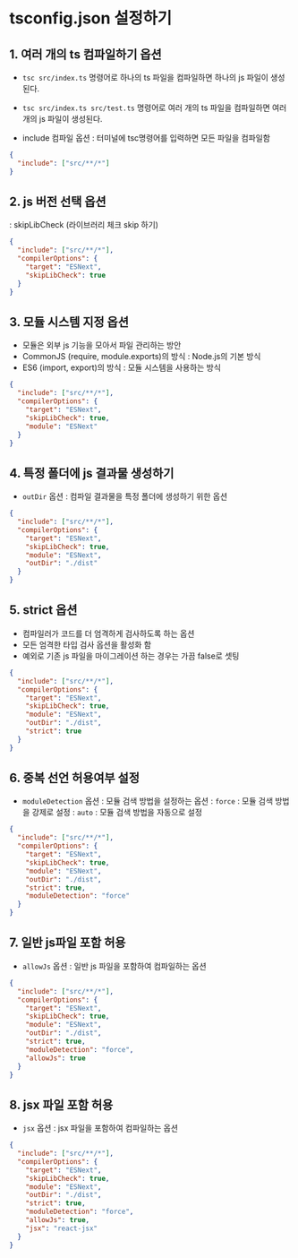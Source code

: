 # tsconfig.json 설정하기

## 1. 여러 개의 ts 컴파일하기 옵션

- `tsc src/index.ts` 명령어로 하나의 ts 파일을 컴파일하면 하나의 js 파일이 생성된다.
- `tsc src/index.ts src/test.ts` 명령어로 여러 개의 ts 파일을 컴파일하면 여러 개의 js 파일이 생성된다.

- include 컴파일 옵션
  : 터미널에 tsc명령어를 입력하면 모든 파일을 컴파일함

```json
{
  "include": ["src/**/*"]
}
```

## 2. js 버전 선택 옵션

: skipLibCheck (라이브러리 체크 skip 하기)

```json
{
  "include": ["src/**/*"],
  "compilerOptions": {
    "target": "ESNext",
    "skipLibCheck": true
  }
}
```

## 3. 모듈 시스템 지정 옵션

- 모듈은 외부 js 기능을 모아서 파일 관리하는 방안
- CommonJS (require, module.exports)의 방식
  : Node.js의 기본 방식
- ES6 (import, export)의 방식
  : 모듈 시스템을 사용하는 방식

```json
{
  "include": ["src/**/*"],
  "compilerOptions": {
    "target": "ESNext",
    "skipLibCheck": true,
    "module": "ESNext"
  }
}
```

## 4. 특정 폴더에 js 결과물 생성하기

- `outDir` 옵션
  : 컴파일 결과물을 특정 폴더에 생성하기 위한 옵션

```json
{
  "include": ["src/**/*"],
  "compilerOptions": {
    "target": "ESNext",
    "skipLibCheck": true,
    "module": "ESNext",
    "outDir": "./dist"
  }
}
```

## 5. strict 옵션

- 컴파일러가 코드를 더 엄격하게 검사하도록 하는 옵션
- 모든 엄격한 타입 검사 옵션을 활성화 함
- 예외로 기존 js 파일을 마이그레이션 하는 경우는 가끔 false로 셋팅

```json
{
  "include": ["src/**/*"],
  "compilerOptions": {
    "target": "ESNext",
    "skipLibCheck": true,
    "module": "ESNext",
    "outDir": "./dist",
    "strict": true
  }
}
```

## 6. 중복 선언 허용여부 설정

- `moduleDetection` 옵션
  : 모듈 검색 방법을 설정하는 옵션
  : `force` : 모듈 검색 방법을 강제로 설정
  : `auto` : 모듈 검색 방법을 자동으로 설정

```json
{
  "include": ["src/**/*"],
  "compilerOptions": {
    "target": "ESNext",
    "skipLibCheck": true,
    "module": "ESNext",
    "outDir": "./dist",
    "strict": true,
    "moduleDetection": "force"
  }
}
```

## 7. 일반 js파일 포함 허용

- `allowJs` 옵션
  : 일반 js 파일을 포함하여 컴파일하는 옵션

```json
{
  "include": ["src/**/*"],
  "compilerOptions": {
    "target": "ESNext",
    "skipLibCheck": true,
    "module": "ESNext",
    "outDir": "./dist",
    "strict": true,
    "moduleDetection": "force",
    "allowJs": true
  }
}
```

## 8. jsx 파일 포함 허용

- `jsx` 옵션
  : jsx 파일을 포함하여 컴파일하는 옵션

```json
{
  "include": ["src/**/*"],
  "compilerOptions": {
    "target": "ESNext",
    "skipLibCheck": true,
    "module": "ESNext",
    "outDir": "./dist",
    "strict": true,
    "moduleDetection": "force",
    "allowJs": true,
    "jsx": "react-jsx"
  }
}
```
